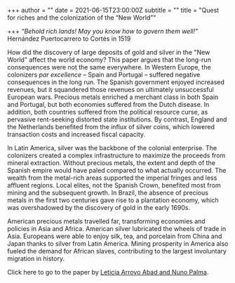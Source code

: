 +++
author = ""
date = 2021-06-15T23:00:00Z
subtitle = ""
title = "Quest for riches and the colonization of the “New World”"

+++
_“Behold rich lands! May you know how to govern them well!”_ Hernández Puertocarrero to Cortés in 1519

How did the discovery of large deposits of gold and silver in the "New World" affect the world economy? This paper argues that the long-run consequences were not the same everywhere. In Western Europe, the colonizers _par excellence_ – Spain and Portugal – suffered negative consequences in the long run. The Spanish government enjoyed increased revenues, but it squandered those revenues on ultimately unsuccessful European wars. Precious metals enriched a merchant class in both Spain and Portugal, but both economies suffered from the Dutch disease. In addition, both countries suffered from the political resource curse, as pervasive rent-seeking distorted state institutions. By contrast, England and the Netherlands benefited from the influx of silver coins, which lowered transaction costs and increased fiscal capacity.

In Latin America, silver was the backbone of the colonial enterprise. The colonizers created a complex infrastructure to maximize the proceeds from mineral extraction. Without precious metals, the extent and depth of the Spanish empire would have paled compared to what actually occurred. The wealth from the metal-rich areas supported the imperial fringes and less affluent regions. Local elites, not the Spanish Crown, benefited most from mining and the subsequent growth. In Brazil, the absence of precious metals in the first two centuries gave rise to a plantation economy, which was overshadowed by the discovery of gold in the early 1690s.

American precious metals travelled far, transforming economies and policies in Asia and Africa. American silver lubricated the wheels of trade in Asia. Europeans were able to enjoy silk, tea, and porcelain from China and Japan thanks to silver from Latin America. Mining prosperity in America also fueled the demand for African slaves, contributing to the largest involuntary migration in history.

Click here to go to the paper by [Leticia Arroyo Abad and Nuno Palma](https://hummedia.manchester.ac.uk/schools/soss/economics/discussionpapers/EDP-2003.pdf).